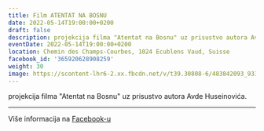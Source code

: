 ```yaml
---
title: Film ATENTAT NA BOSNU
date: 2022-05-14T19:00:00+0200
draft: false
description: projekcija filma "Atentat na Bosnu" uz prisustvo autora Avde Huseinovića.
eventDate: 2022-05-14T19:00:00+0200
location: Chemin des Champs-Courbes, 1024 Ecublens Vaud, Suisse
facebook_id: '365920628908259'
weight: 30
image: https://scontent-lhr6-2.xx.fbcdn.net/v/t39.30808-6/483842093_9330013443761058_8599832410174975788_n.jpg?_nc_cat=104&ccb=1-7&_nc_sid=9e60e4&_nc_ohc=8SOf3hipyk0Q7kNvwEjGQip&_nc_oc=Adl_SmEFdfmUkkwkjtcL05YZK9QI-9-sjaL9XCmTouY0nA4hxy4ypZmdyqZVd2dhfq4&_nc_zt=23&_nc_ht=scontent-lhr6-2.xx&edm=ABTKTjYEAAAA&_nc_gid=gl4guOUrEUUyVvaOWMV4fg&oh=00_AfJahgV6HfbGhHpUWkgVkED6gcJb7iN73UppcZ04FFsCZA&oe=68384ED3
---
```


projekcija filma "Atentat na Bosnu" uz prisustvo autora Avde Huseinovića.

---

Više informacija na [Facebook-u](https://facebook.com/events/365920628908259)